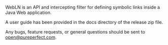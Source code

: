 
WebLN is an API and intercepting filter for defining symbolic links inside a Java Web application. 

A user guide has been provided in the docs directory of the release zip file.

Any bugs, feature requests, or general questions should be sent to open@pureperfect.com.